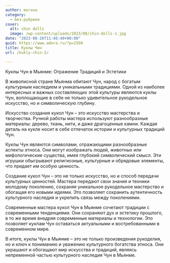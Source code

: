 ```yaml
---
author: morava
category:
  - без-рубрики
cover:
  alt: chin dolls
  image: /wp-content/uploads/2023/08/chin-dolls-1.jpg
date: "2023-08-26T11:46:40+00:00"
guid: https://www.adora.ru/?p=1550
title: Куклы Чин
url: /kukly-chin-2/

---
```

Куклы Чун в Мьянме: Отражение Традиций и Эстетики

В живописной стране Мьянма обитают Чун, народ с богатым культурным наследием и уникальными традициями. Одной из наиболее интересных и важных составляющих этой культуры являются куклы Чун, воплощающие в себе не только удивительное рукодельное искусство, но и символическую глубину.

Искусство создания кукол Чун – это искусство мастерства и творчества. Ручной работы мастера используют разнообразные материалы: дерево, ткань, нити, и даже драгоценные камни. Каждая деталь на кукле носит в себе отпечаток истории и культурных традиций Чун.

Куклы Чун являются символами, отражающими разнообразные аспекты этноса. Они могут изображать людей, животных или мифологические существа, имея глубокий символический смысл. Эти игрушки обыгрывают религиозные, культурные и обрядовые элементы, что придает им особую ценность.

Создание кукол Чун – это не только искусство, но и способ передачи культурных ценностей. Мастера передают свои знания и техники молодому поколению, сохраняя уникальное рукодельное мастерство и обогащая его новыми идеями. Это позволяет сохранить аутентичность культурного наследия и укрепить связь между поколениями.

Современные мастера кукол Чун в Мьянме сочетают традиции с современными тенденциями. Они сохраняют дух и эстетику прошлого, в то же время внедряя современные материалы и технологии. Это позволяет куклам Чун оставаться актуальными и востребованными в современном мире.

В итоге, куклы Чун в Мьянме – это не только произведения рукоделия, но и ключ к пониманию и уважению культурного богатства этноса. Они украшают и обогащают мир искусства и традиций, являясь непременной частью культурного наследия Чун в Мьянме.
